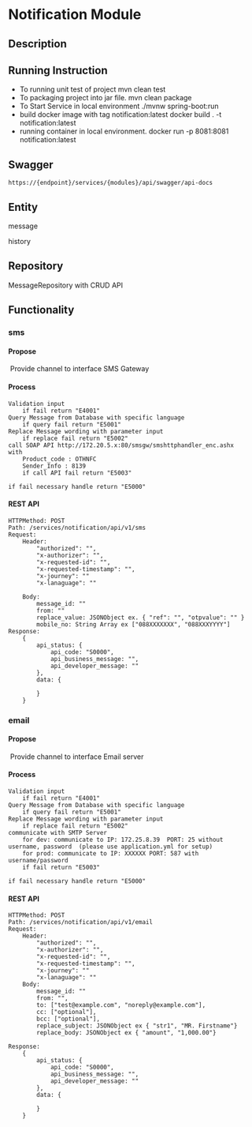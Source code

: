 # Notification Module
## Description
## Running Instruction
   - To running unit test of project
      mvn clean test
   - To packaging project into jar file.
      mvn clean package
   - To Start Service in local environment
      ./mvnw spring-boot:run
   - build docker image with tag notification:latest
      docker build . -t notification:latest
   - running container in local environment.
      docker run -p 8081:8081 notification:latest

## Swagger
    https://{endpoint}/services/{modules}/api/swagger/api-docs
## Entity

message

history

## Repository

MessageRepository with CRUD API

## Functionality
### sms
#### Propose

​	Provide channel to interface SMS Gateway

#### Process

```
Validation input
	if fail return "E4001"
Query Message from Database with specific language
	if query fail return "E5001"
Replace Message wording with parameter input
	if replace fail return "E5002"
call SOAP API http://172.20.5.x:80/smsgw/smshttphandler_enc.ashx
with 
	Product_code : OTHNFC     
	Sender_Info : 8139
	if call API fail return "E5003"
	
if fail necessary handle return "E5000"

```



#### REST API

```
HTTPMethod: POST
Path: /services/notification/api/v1/sms
Request:
	Header:
		"authorized": "", 
		"x-authorizer": "",
		"x-requested-id": "",
		"x-requested-timestamp": "",
		"x-journey": ""
		"x-lanaguage": ""

	Body:
		message_id: ""
		from: ""
		replace_value: JSONObject ex. { "ref": "", "otpvalue": "" }
		mobile_no: String Array ex ["088XXXXXXX", "088XXXYYYY"]
Response:
	{
		api_status: {
			api_code: "S0000",
			api_business_message: "",
			api_developer_message: ""
		},
		data: {
		
		}
	}
```



### email
#### Propose

​	Provide channel to interface Email server 

#### Process

```
Validation input
	if fail return "E4001"
Query Message from Database with specific language
	if query fail return "E5001"
Replace Message wording with parameter input
	if replace fail return "E5002"
communicate with SMTP Server 
	for dev: communicate to IP: 172.25.8.39  PORT: 25 without username, password  (please use application.yml for setup)
    for prod: communicate to IP: XXXXXX PORT: 587 with username/password
	if fail return "E5003"
	
if fail necessary handle return "E5000"
```



#### REST API

```
HTTPMethod: POST
Path: /services/notification/api/v1/email
Request:
	Header:
		"authorized": "", 
		"x-authorizer": "",
		"x-requested-id": "",
		"x-requested-timestamp": "",
		"x-journey": ""
		"x-lanaguage": ""
	Body: 
		message_id: ""
		from: "",
		to: ["test@example.com", "noreply@example.com"],
		cc: ["optional"],
		bcc: ["optional"],
		replace_subject: JSONObject ex { "str1", "MR. Firstname"}
		replace_body: JSONObject ex { "amount", "1,000.00"}
	
Response:
	{
		api_status: {
			api_code: "S0000",
			api_business_message: "",
			api_developer_message: ""
		},
		data: {
		
		}
	}
```

